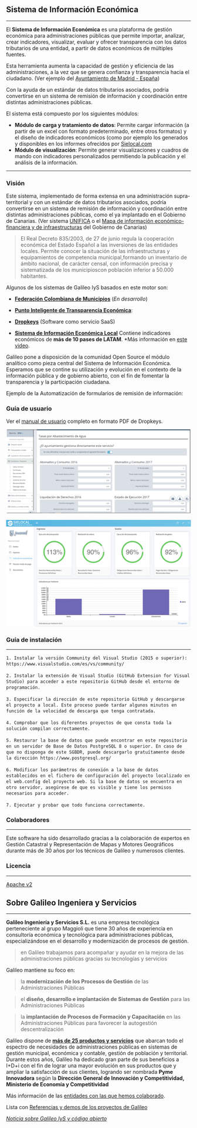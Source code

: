 ## Sistema de Información Económica
---
El **Sistema de Información Económica** es una plataforma de gestión económica para administraciones públicas que permite importar, analizar, crear indicadores, visualizar, evaluar y ofrecer transparencia con los datos tributarios de una entidad, a partir de datos económicos de múltiples fuentes.

Esta herramienta aumenta la capacidad de gestión y eficiencia de las administraciones, a la vez que se genera confianza y transparencia hacia el ciudadano. (Ver ejemplo del [Ayuntamiento de Madrid - España](http://madrid.sielocal.com/indicadores))

Con la ayuda de un estándar de datos tributarios asociados, podría convertirse en un sistema de remisión de información y coordinación entre distintas administraciones públicas.

El sistema está compuesto por los siguientes módulos:
* **Módulo de carga y tratamiento de datos**: Permite cargar información (a partir de un excel con formato predeterminado, entre otros formatos) y el diseño de indicadores económicos (como por ejemplo los generados y disponibles en los informes ofrecidos por [Sielocal.com](http://www.sielocal.com/Informes.aspx) 
* **Módulo de visualización**: Permite generar visualizaciones y cuadros de mando con indicadores personalizados permitiendo la publicación y el análisis de la información.
---

### Visión

Este sistema, implementado de forma extensa en una administración supra-territorial y con un estándar de datos tributarios asociados, podría convertirse en un sistema de remisión de información y coordinación entre distintas administraciones públicas, como el ya implantado en el Gobierno de Canarias. (Ver sistema [UNIFICA](https://prezi.com/ojoqxrp2ygdv/unifica-captura/?utm_campaign=share&utm_medium=copy) o el [Mapa de información económico-financiera y de infraestructuras](https://www.gobiernodecanarias.org/hacienda/unifica/Transparencia/Mapa/Index) del Gobierno de Canarias)

 > El Real Decreto 835/2003, de 27 de junio regula la cooperación económica del Estado Español a las inversiones de las   entidades locales. Permite conocer la situación de las infraestructuras y equipamientos de competencia municipal,formando un inventario de ámbito nacional, de carácter censal, con información precisa y sistematizada de los municipioscon población inferior a 50.000 habitantes. 

Algunos de los sistemas de Galileo IyS basados en este motor son:

* **[Federación Colombiana de Municipios](http://colombia.sielocal.com/)** (*En desarrollo*)

* **[Punto Inteligente de Transparencia Económica](http://www.sielocal.com/producto/2323/Punto-inteligente-de-transparencia)**: 

* **[Dropkeys](http://www.dropkeys.com)** (Software como servicio SaaS) 

* **[Sistema de Información Económica Local](sielocal.com)** Contiene indicadores económicos de **más de 10 pases de LATAM**. *Más información en [este video](https://www.youtube.com/watch?v=k4tg07G3_aI).

Galileo pone a disposición de la comunidad Open Source el módulo analítico como pieza central del Sistema de Información Económica. Esperamos que se contine su utilización y evolución en el contexto de la información pública y de gobierno abierto, con el fin de fomentar la transparencia y la participación ciudadana.

Ejemplo de la Automatización de formularios de remisión de información: 

### Guía de usuario
Ver el [manual de usuario](https://github.com/GalileoIyS/Sistema-de-Informacion-Economica/blob/master/Manual%20de%20usuario.pdf) completo en formato PDF de Dropkeys.

![Automatización de Remisión de Información](https://github.com/GalileoIyS/Sistema-de-Informacion-Economica/blob/master/Creacion%20indicadores.png "Ejemplo de Automatización de Remisión de Información")

![Automatización de Remisión de Información](https://github.com/GalileoIyS/Sistema-de-Informacion-Economica/blob/master/Punto%20de%20Transparencia.png "Punto Inteligente de Transparencia Economica")


### Guía de instalación
---

    1. Instalar la versión Community del Visual Studio (2015 o superior): https://www.visualstudio.com/es/vs/community/
    
    2. Instalar la extensión de Visual Studio (GitHub Extension for Visual Studio) para acceder a este repositorio GitHub desde el entorno de programación.
    
    3. Especificar la dirección de este repositorio GitHub y descargarse el proyecto a local. Este proceso puede tardar algunos minutos en función de la velocidad de descarga que tenga contratada.
    
    4. Comprobar que los diferentes proyectos de que consta toda la solución compilan correctamente.
    
    5. Restaurar la base de datos que puede encontrar en este repositorio en un servidor de Base de Datos PostgreSQL 8 o superior. En caso de que no disponga de este SGBDR, puede descargarlo gratuítamente desde la dirección https://www.postgresql.org/
    
    6. Modificar los parámetros de conexión a la base de datos establecidos en el fichero de configuración del proyecto localizado en el web.config del proyecto web. Si la base de datos se encuentra en otro servidor, asegúrese de que es visible y tiene los permisos necesarios para acceder.
    
    7. Ejecutar y probar que todo funciona correctamente.

### Colaboradores
---
Este software ha sido desarrollado gracias a la colaboración de expertos en Gestión Catastral y Representación de Mapas y Motores Geográficos durante más de 30 años por los técnicos de Galileo y numerosos clientes.

### Licencia 
---
[Apache v2](https://github.com/GalileoIyS/Sistema-de-Informacion-Economica/blob/master/LICENSE)

## Sobre Galileo Ingeniera y Servicios 
---

**Galileo Ingeniería y Servicios S.L.** es una empresa tecnológica perteneciente al grupo Maggioli que tiene 30 años de experiencia en consultoría económica y tecnológica para administraciones públicas, especializándose en el desarrollo y modernización de procesos de gestión.

 > en Galileo trabajamos para acompañar y ayudar en la mejora de las administraciones públicas gracias su tecnologías y servicios

Galileo mantiene su foco en:

 > la **modernización de los Procesos de Gestión** de las Administraciones Públicas

 > el **diseño, desarrollo e implantación de Sistemas de Gestión** para las Administraciones Públicas

 > la **implantación de Procesos de Formación y Capacitación** en las Administraciones Públicas para favorecer la autogestión descentralización

Galileo dispone de **[más de 25 productos  y servicios](http://www.galileoiys.es/productos-3/)** que abarcan todo el espectro de necesidades de administraciones públicas en sistemas de gestión municipal, económica y contable, gestión de población y territorial. Durante estos años, Galileo ha dedicado gran parte de sus beneficios a I+D+i con el fin de lograr una mayor evolución en sus productos que y ampliar la satisfacción de sus clientes, logrando ser nombrada **Pyme Innovadora** según la **Dirección General de Innovación y Competitividad, Ministerio de Economía y Competitividad**

Más información de las [entidades con las que hemos colaborado](https://github.com/GalileoIyS/Sistema-de-Informacion-Economica/blob/master/Referencias.md).

Lista con [Referencias y demos de los proyectos de Galileo](https://github.com/GalileoIyS/Sistema-de-Informacion-Economica/blob/master/ReferenciasDemos.md)

*[Noticia sobre Galileo IyS y código abierto](http://www.galileoiys.es/por-que-la-gestion-del-territorio-y-el-acceso-a-la-informacion-son-importantes-para-galileo/)*
